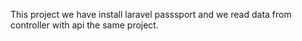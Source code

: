 This project we have install laravel passsport and we read data from controller with api the same project.
